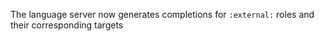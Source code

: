 The language server now generates completions for `:external:` roles and their corresponding targets
